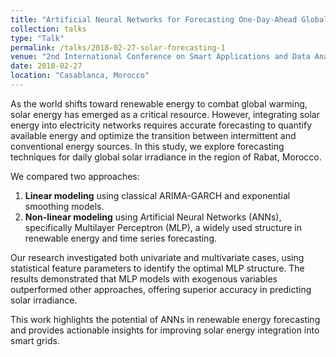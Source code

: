 ```yaml
---
title: "Artificial Neural Networks for Forecasting One-Day-Ahead Global Solar Irradiance"
collection: talks
type: "Talk"
permalink: /talks/2018-02-27-solar-forecasting-1
venue: "2nd International Conference on Smart Applications and Data Analysis for Smart Cities"
date: 2018-02-27
location: "Casablanca, Morocco"
---
```


As the world shifts toward renewable energy to combat global warming, solar energy has emerged as a critical resource. However, integrating solar energy into electricity networks requires accurate forecasting to quantify available energy and optimize the transition between intermittent and conventional energy sources. In this study, we explore forecasting techniques for daily global solar irradiance in the region of Rabat, Morocco.

We compared two approaches:  
1. **Linear modeling** using classical ARIMA-GARCH and exponential smoothing models.  
2. **Non-linear modeling** using Artificial Neural Networks (ANNs), specifically Multilayer Perceptron (MLP), a widely used structure in renewable energy and time series forecasting.

Our research investigated both univariate and multivariate cases, using statistical feature parameters to identify the optimal MLP structure. The results demonstrated that MLP models with exogenous variables outperformed other approaches, offering superior accuracy in predicting solar irradiance.

This work highlights the potential of ANNs in renewable energy forecasting and provides actionable insights for improving solar energy integration into smart grids.

